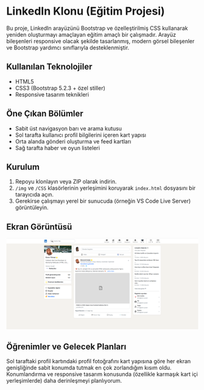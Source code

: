 # LinkedIn Klonu (Eğitim Projesi)

Bu proje, LinkedIn arayüzünü Bootstrap ve özelleştirilmiş CSS kullanarak yeniden oluşturmayı amaçlayan eğitim amaçlı bir çalışmadır. Arayüz bileşenleri responsive olacak şekilde tasarlanmış, modern görsel bileşenler ve Bootstrap yardımcı sınıflarıyla desteklenmiştir.

## Kullanılan Teknolojiler
- HTML5
- CSS3 (Bootstrap 5.2.3 + özel stiller)
- Responsive tasarım teknikleri

## Öne Çıkan Bölümler
- Sabit üst navigasyon barı ve arama kutusu
- Sol tarafta kullanıcı profil bilgilerini içeren kart yapısı
- Orta alanda gönderi oluşturma ve feed kartları
- Sağ tarafta haber ve oyun listeleri

## Kurulum
1. Repoyu klonlayın veya ZIP olarak indirin.
2. `/img` ve `/CSS` klasörlerinin yerleşimini koruyarak `index.html` dosyasını bir tarayıcıda açın.
3. Gerekirse çalışmayı yerel bir sunucuda (örneğin VS Code Live Server) görüntüleyin.

## Ekran Görüntüsü
![Uygulama ekran görüntüsü](./img/Ekran%20görüntüsü%20.png)

## Öğrenimler ve Gelecek Planları
Sol taraftaki profil kartındaki profil fotoğrafını kart yapısına göre her ekran genişliğinde sabit konumda tutmak en çok zorlandığım kısım oldu. Konumlandırma ve responsive tasarım konusunda (özellikle karmaşık kart içi yerleşimlerde) daha derinleşmeyi planlıyorum.
